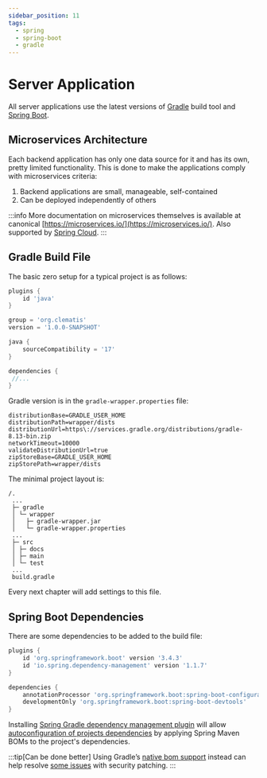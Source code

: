 ```yaml
---
sidebar_position: 11
tags:
  - spring
  - spring-boot
  - gradle
---
```


# Server Application

All server applications use the latest versions of [Gradle](https://gradle.org/)
build tool and [Spring Boot](https://spring.io/projects/spring-boot).

## Microservices Architecture

Each backend application has only one data source for it and has its own,
pretty limited functionality. This is done to make the applications comply
with microservices criteria:

1. Backend applications are small, manageable, self-contained
2. Can be deployed independently of others

:::info
More documentation on microservices themselves is available at canonical
[https://microservices.io/](https://microservices.io/). Also supported
by [Spring Cloud](https://spring.io/cloud).
:::


## Gradle Build File

The basic zero setup for a typical project is as follows:

````gradle title="build.gradle"
plugins {
    id 'java'    
}

group = 'org.clematis'
version = '1.0.0-SNAPSHOT'

java {
    sourceCompatibility = '17'
}

dependencies {
 //...
}    
````
Gradle version is in the `gradle-wrapper.properties` file:
````
distributionBase=GRADLE_USER_HOME
distributionPath=wrapper/dists
distributionUrl=https\://services.gradle.org/distributions/gradle-8.13-bin.zip
networkTimeout=10000
validateDistributionUrl=true
zipStoreBase=GRADLE_USER_HOME
zipStorePath=wrapper/dists

````
The minimal project layout is:
````
/.
 ...
 ├─ gradle
 │ └─ wrapper
 │   ├─ gradle-wrapper.jar
 │   └─ gradle-wrapper.properties
 ... 
 ├─ src
 │ ├─ docs
 │ ├─ main
 │ └─ test
 ...
 build.gradle 
````
Every next chapter will add settings to this file.

## Spring Boot Dependencies

There are some dependencies to be added to the build file:

````gradle title="build.gradle"
plugins {
    id 'org.springframework.boot' version '3.4.3'
    id 'io.spring.dependency-management' version '1.1.7'   
}

dependencies {
    annotationProcessor 'org.springframework.boot:spring-boot-configuration-processor'
    developmentOnly 'org.springframework.boot:spring-boot-devtools'
}  
````
Installing [Spring Gradle dependency management plugin](https://plugins.gradle.org/plugin/io.spring.dependency-management)
will allow [autoconfiguration of projects dependencies](https://docs.spring.io/spring-boot/gradle-plugin/managing-dependencies.html)
by applying Spring Maven BOMs to the project's dependencies.    

:::tip[Can be done better]
Using Gradle’s [native bom support](https://docs.spring.io/spring-boot/gradle-plugin/managing-dependencies.html#managing-dependencies.gradle-bom-support) instead can help resolve
[some issues](https://nexocode.com/blog/posts/spring-dependencies-in-gradle/) with 
security patching.
:::

